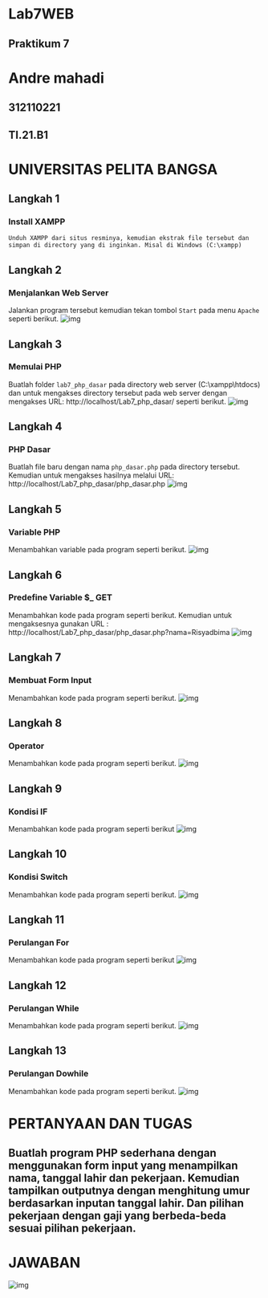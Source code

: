 # Lab7WEB
## Praktikum 7
# Andre mahadi
## 312110221
## TI.21.B1
# UNIVERSITAS PELITA BANGSA

## Langkah 1
### Install XAMPP
```
Unduh XAMPP dari situs resminya, kemudian ekstrak file tersebut dan simpan di directory yang di inginkan. Misal di Windows (C:\xampp)
```
## Langkah 2
### Menjalankan Web Server
Jalankan program tersebut kemudian tekan tombol `Start` pada menu `Apache` seperti berikut.
![img](ss/s1.png)

## Langkah 3
### Memulai PHP
Buatlah folder  `lab7_php_dasar` pada directory web server (C:\xampp\htdocs) dan untuk mengakses directory tersebut pada web server dengan mengakses URL: http://localhost/Lab7_php_dasar/ seperti berikut.
![img](ss/s2.png)

## Langkah 4
### PHP Dasar
Buatlah file baru dengan nama `php_dasar.php` pada directory tersebut.
Kemudian untuk mengakses hasilnya melalui URL: http://localhost/Lab7_php_dasar/php_dasar.php
![img](ss/s3.png)

## Langkah 5
### Variable PHP
Menambahkan variable pada program seperti berikut.
![img](ss/s4.png)

## Langkah 6
### Predefine Variable $_ GET
Menambahkan kode pada program seperti berikut.
Kemudian untuk mengaksesnya gunakan URL : http://localhost/Lab7_php_dasar/php_dasar.php?nama=Risyadbima
![img](ss/s5.png)

## Langkah 7
### Membuat Form Input
Menambahkan kode pada program seperti berikut.
![img](ss/s6.png)

## Langkah 8
### Operator
Menambahkan kode pada program seperti berikut.
![img](ss/s7.png)

## Langkah 9
### Kondisi IF
Menambahkan kode pada program seperti berikut
![img](ss/s8.png)

## Langkah 10
### Kondisi Switch
Menambahkan kode pada program seperti berikut.
![img](ss/s9.png)

## Langkah 11
### Perulangan For
Menambahkan kode pada program seperti berikut
![img](ss/s10.png)

## Langkah 12
### Perulangan While
Menambahkan kode pada program seperti berikut.
![img](ss/s11.png)

## Langkah 13
### Perulangan Dowhile
Menambahkan kode pada program seperti berikut.
![img](ss/s12.png)

# PERTANYAAN DAN TUGAS
## Buatlah program PHP sederhana dengan menggunakan form input yang menampilkan nama, tanggal lahir dan pekerjaan. Kemudian tampilkan outputnya dengan menghitung umur berdasarkan inputan tanggal lahir. Dan pilihan pekerjaan dengan gaji yang berbeda-beda sesuai pilihan pekerjaan.

# JAWABAN
![img](ss/s13.png)